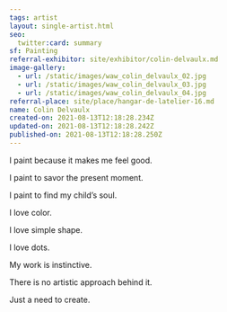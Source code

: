 ```yaml
---
tags: artist
layout: single-artist.html
seo:
  twitter:card: summary
sf: Painting
referral-exhibitor: site/exhibitor/colin-delvaulx.md
image-gallery:
  - url: /static/images/waw_colin_delvaulx_02.jpg
  - url: /static/images/waw_colin_delvaulx_03.jpg
  - url: /static/images/waw_colin_delvaulx_04.jpg
referral-place: site/place/hangar-de-latelier-16.md
name: Colin Delvaulx
created-on: 2021-08-13T12:18:28.234Z
updated-on: 2021-08-13T12:18:28.242Z
published-on: 2021-08-13T12:18:28.250Z
---
```

<!--StartFragment-->

I paint because it makes me feel good.

I paint to savor the present moment.

I paint to find my child’s soul.



I love color.

I love simple shape.

I love dots.



My work is instinctive.

There is no artistic approach behind it.

Just a need to create. 



<!--EndFragment-->